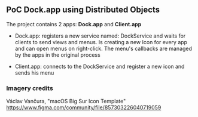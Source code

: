 ## PoC Dock.app using Distributed Objects

The project contains 2 apps: **Dock.app** and **Client.app**

- Dock.app: registers a new service named: DockService and waits for clients to send views and menus. Is creating a new Icon for every app and can open menus on right-click. The menu's callbacks are managed by the apps in the original process

- Client.app: connects to the DockService and register a new icon and sends his menu

### Imagery credits
Václav Vančura, "macOS Big Sur Icon Template"
https://www.figma.com/community/file/857303226040719059

